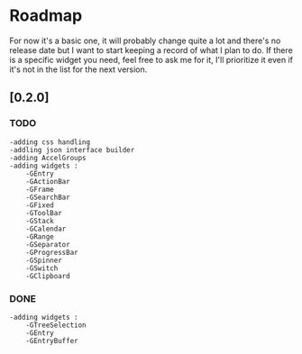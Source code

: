 # Roadmap
For now it's a basic one, it will probably change quite a lot and there's no release date but I want to start keeping a record of what I plan to do.
If there is a specific widget you need, feel free to ask me for it, I'll prioritize it even if it's not in the list for the next version.

## [0.2.0]
### TODO
	-adding css handling
	-addling json interface builder
	-adding AccelGroups
	-adding widgets :
		-GEntry
		-GActionBar
		-GFrame
		-GSearchBar
		-GFixed
		-GToolBar
		-GStack
		-GCalendar
		-GRange
		-GSeparator
		-GProgressBar
		-GSpinner
		-GSwitch
		-GClipboard

### DONE

	-adding widgets :
		-GTreeSelection
		-GEntry
		-GEntryBuffer
